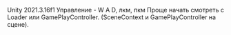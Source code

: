 Unity 2021.3.16f1
Управление - W A D, лкм, пкм
Проще начать смотреть с Loader или GamePlayController. (SceneContext и GamePlayController на сцене).